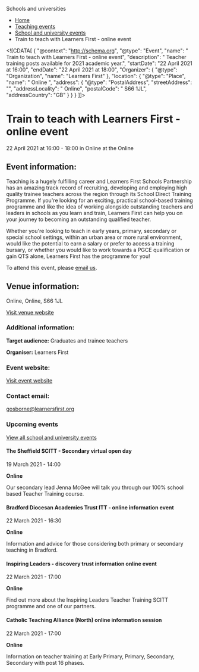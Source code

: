 Schools and universities

*   [Home](/)
*   [Teaching events](/teaching-events)
*   [School and university events](/teaching-events/training-provider-events)
*   Train to teach with Learners First - online event

<!\[CDATA\[ { "@context": "http://schema.org", "@type": "Event", "name": " Train to teach with Learners First - online event", "description": " Teacher training posts available for 2021 academic year.", "startDate": "22 April 2021 at 16:00", "endDate": "22 April 2021 at 18:00", "Organizer": { "@type": "Organization", "name": "Learners First" }, "location": { "@type": "Place", "name": " Online ", "address": { "@type": "PostalAddress", "streetAddress": "", "addressLocality": " Online", "postalCode": " S66 1JL", "addressCountry": "GB" } } } \]\]>

Train to teach with Learners First - online event
=================================================

22 April 2021 at 16:00 - 18:00 in Online at the Online

Event information:
------------------

Teaching is a hugely fulfilling career and Learners First Schools Partnership has an amazing track record of recruiting, developing and employing high quality trainee teachers across the region through its School Direct Training Programme. If you're looking for an exciting, practical school-based training programme and like the idea of working alongside outstanding teachers and leaders in schools as you learn and train, Learners First can help you on your journey to becoming an outstanding qualified teacher.

Whether you're looking to teach in early years, primary, secondary or special school settings, within an urban area or more rural environment, would like the potential to earn a salary or prefer to access a training bursary, or whether you would like to work towards a PGCE qualification or gain QTS alone, Learners First has the programme for you!

To attend this event, please [email us](mailto:teachertraining@learnersfirst.org).

Venue information:
------------------

Online, Online, S66 1JL

[Visit venue website](https://www.learnersfirst.net/ "Online")

### Additional information:

**Target audience:** Graduates and trainee teachers

**Organiser:** Learners First

### Event website:

[Visit event website](https://www.learnersfirst.net/)

### Contact email:

[gosborne@learnersfirst.org](mailto:gosborne@learnersfirst.org)

### Upcoming events

[View all school and university events](/teaching-events/training-provider-events)

[](/teaching-events/training-provider-events/210319-the-sheffield-scitt-secondary-virtual-open-day)

#### The Sheffield SCITT - Secondary virtual open day

19 March 2021 - 14:00

**Online**

Our secondary lead Jenna McGee will talk you through our 100% school based Teacher Training course.

[](/teaching-events/training-provider-events/210322-bradford-diocesan-academies-trust-itt-online-information-event)

#### Bradford Diocesan Academies Trust ITT - online information event

22 March 2021 - 16:30

**Online**

Information and advice for those considering both primary or secondary teaching in Bradford.

[](/teaching-events/training-provider-events/210322-inspiring-leaders-discovery-trust-information-online-event)

#### Inspiring Leaders - discovery trust information online event

22 March 2021 - 17:00

**Online**

Find out more about the Inspiring Leaders Teacher Training SCITT programme and one of our partners.

[](/teaching-events/training-provider-events/210322-catholic-teaching-alliance-north-online-information-session)

#### Catholic Teaching Alliance (North) online information session

22 March 2021 - 17:00

**Online**

Information on teacher training at Early Primary, Primary, Secondary, Secondary with post 16 phases.
